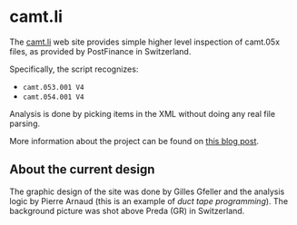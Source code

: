 # camt.li

The [camt.li](http://camt.li) web site provides simple higher level
inspection of camt.05x files, as provided by PostFinance in Switzerland.

Specifically, the script recognizes:

* `camt.053.001 V4`
* `camt.054.001 V4`

Analysis is done by picking items in the XML without doing any real
file parsing.

More information about the project can be found on [this blog post](http://code.fitness/post/2016/05/camt-website.html).

## About the current design

The graphic design of the site was done by Gilles Gfeller and the analysis logic
by Pierre Arnaud (this is an example of _duct tape programming_). The background
picture was shot above Preda (GR) in Switzerland.
